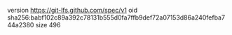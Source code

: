 version https://git-lfs.github.com/spec/v1
oid sha256:babf102c89a392c78131b555d0fa7ffb9def72a07153d86a240fefba744a2380
size 496
